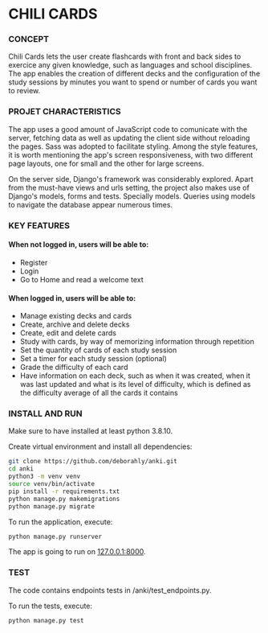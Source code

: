 # CHILI CARDS

### CONCEPT
Chili Cards lets the user create flashcards with front and back sides to exercice any given knowledge, such as languages and school disciplines. The app enables the creation of different decks and the configuration of the study sessions by minutes you want to spend or number of cards you want to review.

### PROJET CHARACTERISTICS 
The app uses a good amount of JavaScript code to comunicate with the server, fetching data as well as updating the client side without reloading the pages. Sass was adopted to facilitate styling. Among the style features, it is worth mentioning the app's screen responsiveness, with two different page layouts, one for small and the other for large screens.

On the server side, Django's framework was considerably explored. Apart from the must-have views and urls setting, the project also makes use of Django's models, forms and tests. Specially models. Queries using models to navigate the database appear numerous times.

### KEY FEATURES
#### When not logged in, users will be able to: 
- Register
- Login
- Go to Home and read a welcome text
#### When logged in, users will be able to:
- Manage existing decks and cards
- Create, archive and delete decks
- Create, edit and delete cards
- Study with cards, by way of memorizing information through repetition
- Set the quantity of cards of each study session
- Set a timer for each study session (optional)
- Grade the difficulty of each card
- Have information on each deck, such as when it was created, when it was last updated and what is its level of difficulty, which is defined as the difficulty average of all the cards it contains

### INSTALL AND RUN
Make sure to have installed at least python 3.8.10.

Create virtual environment and install all dependencies:

```bash
git clone https://github.com/deborahly/anki.git
cd anki
python3 -m venv venv
source venv/bin/activate
pip install -r requirements.txt
python manage.py makemigrations
python manage.py migrate
```

To run the application, execute:

```bash
python manage.py runserver
```
The app is going to run on [127.0.0.1:8000](http://127.0.0.1:8000/).

### TEST
The code contains endpoints tests in /anki/test_endpoints.py.

To run the tests, execute:

```bash
python manage.py test
```
